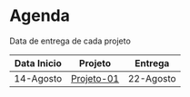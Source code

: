 # Agenda 

Data de entrega de cada projeto

| Data Inicio | Projeto                          | Entrega |
|------------|-------------------------------------|----------|
| 14-Agosto  | [Projeto-01](classes/projeto1/enunciado.md)  | 22-Agosto   |
